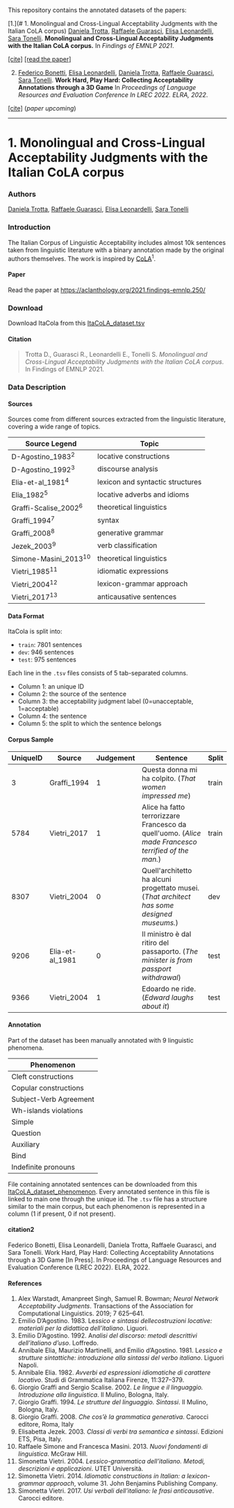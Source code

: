 
This repository contains the annotated datasets of the papers:

[1.](# 1. Monolingual and Cross-Lingual Acceptability Judgments with the Italian CoLA corpus) [Daniela Trotta](https://dh.fbk.eu/author/daniela/), [Raffaele Guarasci](https://www.icar.cnr.it/persone/guarasci/), [Elisa Leonardelli](https://dh.fbk.eu/author/elisa/), [Sara Tonelli](https://dh.fbk.eu/author/sara/). **Monolingual and Cross-Lingual Acceptability Judgments with the Italian CoLA corpus.** In *Findings of EMNLP 2021*.

[[cite]](#citation) [[read the paper]](https://aclanthology.org/2021.findings-emnlp.250/)

2. [Federico Bonetti](https://dh.fbk.eu/author/federicob/), [Elisa Leonardelli](https://dh.fbk.eu/author/elisa/), [Daniela Trotta](https://dh.fbk.eu/author/daniela/), [Raffaele Guarasci](https://www.icar.cnr.it/persone/guarasci/), [Sara Tonelli](https://dh.fbk.eu/author/sara/). **Work Hard, Play Hard: Collecting Acceptability Annotations through a 3D Game** In *Proceedings of Language Resources and Evaluation Conference In LREC 2022. ELRA, 2022*.

[[cite]](#citation2) (*paper upcoming*) 

--------------
# 1. Monolingual and Cross-Lingual Acceptability Judgments with the Italian CoLA corpus





### Authors

[Daniela Trotta](https://dh.fbk.eu/author/daniela/), [Raffaele Guarasci](https://www.icar.cnr.it/persone/guarasci/), [Elisa Leonardelli](https://dh.fbk.eu/author/elisa/), [Sara Tonelli](https://dh.fbk.eu/author/sara/)



### Introduction

The Italian Corpus of Linguistic Acceptability includes almost 10k sentences taken from linguistic literature with a binary annotation made by the original authors themselves. The work is inspired by [CoLA](https://nyu-mll.github.io/CoLA/)<sup>1</sup>.



#### Paper

Read the paper at https://aclanthology.org/2021.findings-emnlp.250/



### Download

Download ItaCola from this [ItaCoLA_dataset.tsv](ItaCoLA_dataset.tsv)



#### Citation

> Trotta D., Guarasci R., Leonardelli E., Tonelli S. *Monolingual and Cross-Lingual Acceptability Judgments with the Italian CoLA corpus*. In Findings of EMNLP 2021.

### Data Description



#### Sources

Sources come from different sources extracted from the linguistic literature, covering a wide range of topics.

| Source Legend           | Topic                            |
| ----------------------- | -------------------------------- |
| D-Agostino_1983<sup>2</sup>     | locative constructions           |
| D-Agostino_1992<sup>3</sup>     | discourse analysis               |
| Elia-et-al_1981<sup>4</sup>     | lexicon and syntactic structures |
| Elia_1982<sup>5</sup>           | locative adverbs and idioms      |
| Graffi-Scalise_2002<sup>6</sup>| theoretical linguistics          |
| Graffi_1994<sup>7</sup>        | syntax                           |
| Graffi_2008<sup>8</sup>        | generative grammar               |
| Jezek_2003<sup>9</sup>         | verb classification              |
| Simone-Masini_2013<sup>10</sup> | theoretical linguistics          |
| Vietri_1985<sup>11</sup>       | idiomatic expressions            |
| Vietri_2004<sup>12</sup>        | lexicon-grammar approach         |
| Vietri_2017<sup>13</sup>       | anticausative sentences          |

#### Data Format

ItaCola is split into:

- `train`: 7801 sentences
- `dev`: 946 sentences
- `test`:  975 sentences

Each line in the `.tsv` files consists of 5 tab-separated columns.

- Column 1: an unique ID
- Column 2:	the source of the sentence 
- Column 3:	the acceptability judgment label (0=unacceptable, 1=acceptable)
- Column 4:	the sentence
- Column 5: the split to which the sentence belongs


#### Corpus Sample

| UniqueID | Source          | Judgement | Sentence                                                     | Split |
| -------- | --------------- | --------- | ------------------------------------------------------------ | ----- |
| 3        | Graffi_1994     | 1         | Questa donna mi ha colpito. (*That women impressed me*)      | train |
| 5784     | Vietri_2017     | 1         | Alice ha fatto terrorizzare Francesco da quell'uomo. (*Alice made Francesco terrified of the man.*) | train |
| 8307     | Vietri_2004     | 0         | Quell'architetto ha alcuni progettato musei. (*That architect has some designed museums.*) | dev   |
| 9206     | Elia-et-al_1981 | 0         | Il ministro è dal ritiro del passaporto. (*The minister is from passport withdrawal*) | test  |
| 9366     | Vietri_2004     | 1         | Edoardo ne ride. (*Edward laughs about it*)                  | test  |

#### Annotation

Part of the dataset has been manually annotated with 9 linguistic phenomena.

| Phenomenon             |
| ---------------------- |
| Cleft constructions    |
| Copular constructions  |
| Subject-Verb Agreement |
| Wh-islands violations  |
| Simple                 |
| Question               |
| Auxiliary              |
| Bind                   |
| Indefinite pronouns    |

File containing annotated sentences can be downloaded from this [ItaCoLA_dataset_phenomenon](ItaCoLA_dataset_phenomenon.tsv). Every annotated sentence in this file is linked to main one through the unique id. The `.tsv` file has a structure similar to the main corpus, but each phenomenon is represented in a column (1 if present, 0 if not present).



#### citation2
Federico Bonetti, Elisa Leonardelli, Daniela Trotta, Raffaele Guarasci, and Sara Tonelli. Work Hard, Play Hard: Collecting Acceptability Annotations through a 3D Game [In Press]. In Proceedings of Language Resources and Evaluation Conference (LREC 2022). ELRA, 2022.

#### References

1. Alex Warstadt, Amanpreet Singh, Samuel R. Bowman; *Neural Network Acceptability Judgments*. Transactions of the Association for Computational Linguistics. 2019; 7 625–641.
2. Emilio D’Agostino. 1983. Le*ssico e sintassi dellecostruzioni locative: materiali per la didattica dell’italiano*. Liguori.
3. Emilio D’Agostino. 1992. An*alisi del discorso: metodi descrittivi dell’italiano d’uso*. Loffredo.
4. Annibale Elia, Maurizio Martinelli, and Emilio d’Agostino. 1981. L*essico e strutture sintattiche: introduzione alla sintassi del verbo italiano*. Liguori Napoli.
5. Annibale Elia. 1982. *Avverbi ed espressioni idiomatiche di carattere locativo*. Studi di Grammatica Italiana Firenze, 11:327–379.
6. Giorgio Graffi and Sergio Scalise. 2002. *Le lingue e il linguaggio. Introduzione alla linguistica*. Il Mulino, Bologna, Italy.
7. Giorgio Graffi. 1994. *Le strutture del linguaggio. Sintassi*. Il Mulino, Bologna, Italy.
8. Giorgio Graffi. 2008. *Che cos’è la grammatica generativa*. Carocci editore, Roma, Italy
9. Elisabetta Jezek. 2003. *Classi di verbi tra semantica e sintassi*. Edizioni ETS, Pisa, Italy.
10. Raffaele Simone and Francesca Masini. 2013. *Nuovi fondamenti di linguistica*. McGraw Hill.
11. Simonetta Vietri. 2004. *Lessico-grammatica dell’italiano. Metodi, descrizioni e applicazioni*. UTET Università.
12. Simonetta Vietri. 2014. *Idiomatic constructions in Italian: a lexicon-grammar approach*, volume 31. John Benjamins Publishing Company.
13. Simonetta Vietri. 2017. *Usi verbali dell’italiano: le frasi anticausative*. Carocci editore.


